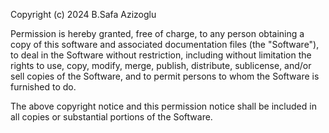 Copyright (c) 2024 B.Safa Azizoglu

Permission is hereby granted, free of charge, to any person obtaining a copy
of this software and associated documentation files (the "Software"), to deal
in the Software without restriction, including without limitation the rights
to use, copy, modify, merge, publish, distribute, sublicense, and/or sell
copies of the Software, and to permit persons to whom the Software is
furnished to do.

The above copyright notice and this permission notice shall be included in all
copies or substantial portions of the Software.
